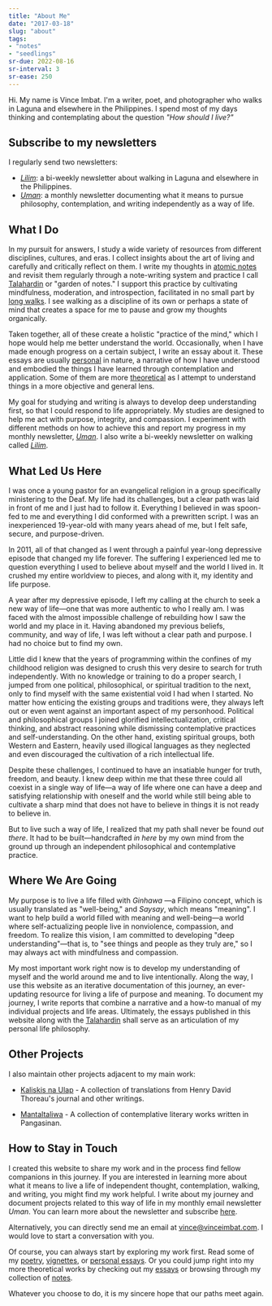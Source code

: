 ```yaml
---
title: "About Me"
date: "2017-03-18"
slug: "about"
tags:
- "notes"
- "seedlings"
sr-due: 2022-08-16
sr-interval: 3
sr-ease: 250
---
```


Hi. My name is Vince Imbat. I'm a writer, poet, and photographer who walks in Laguna and elsewhere in the Philippines. I spend most of my days thinking and contemplating about the question _"How should I live?"_

## Subscribe to my newsletters

I regularly send two newsletters:

- _[Lilim](/tags/lilim)_: a bi-weekly newsletter about walking in Laguna and elsewhere in the Philippines.
- _[Uman](/tags/uman)_: a monthly newsletter documenting what it means to pursue philosophy, contemplation, and writing independently as a way of life.

## What I Do

In my pursuit for answers, I study a wide variety of resources from different disciplines, cultures, and eras. I collect insights about the art of living and carefully and critically reflect on them. I write my thoughts in [atomic notes](https://notes.vinceimbat.com) and revisit them regularly through a note-writing system and practice I call [Talahardin](ttps://notes.vinceimbat.com) or "garden of notes." I support this practice by cultivating mindfulness, moderation, and introspection, facilitated in no small part by [long walks](/tags/walk-narratives). I see walking as a discipline of its own or perhaps a state of mind that creates a space for me to pause and grow my thoughts organically.

Taken together, all of these create a holistic "practice of the mind," which I hope would help me better understand the world. Occasionally, when I have made enough progress on a certain subject, I write an essay about it. These essays are usually [personal](/categories/personal-essays) in nature, a narrative of how I have understood and embodied the things I have learned through contemplation and application. Some of them are more [theoretical](/categories/essays) as I attempt to understand things in a more objective and general lens.

My goal for studying and writing is always to develop deep understanding first, so that I could respond to life appropriately. My studies are designed to help me act with purpose, integrity, and compassion. I experiment with different methods on how to achieve this and report my progress in my monthly newsletter, _[Uman](/tags/uman)_. I also write a bi-weekly newsletter on walking called _[Lilim](/tags/lilim)_.

## What Led Us Here

I was once a young pastor for an evangelical religion in a group specifically ministering to the Deaf. My life had its challenges, but a clear path was laid in front of me and I just had to follow it. Everything I believed in was spoon-fed to me and everything I did conformed with a prewritten script. I was an inexperienced 19-year-old with many years ahead of me, but I felt safe, secure, and purpose-driven.

In 2011, all of that changed as I went through a painful year-long depressive episode that changed my life forever. The suffering I experienced led me to question everything I used to believe about myself and the world I lived in. It crushed my entire worldview to pieces, and along with it, my identity and life purpose.

A year after my depressive episode, I left my calling at the church to seek a new way of life—one that was more authentic to who I really am. I was faced with the almost impossible challenge of rebuilding how I saw the world and my place in it. Having abandoned my previous beliefs, community, and way of life, I was left without a clear path and purpose. I had no choice but to find my own.

Little did I knew that the years of programming within the confines of my childhood religion was designed to crush this very desire to search for truth independently. With no knowledge or training to do a proper search, I jumped from one political, philosophical, or spiritual tradition to the next, only to find myself with the same existential void I had when I started. No matter how enticing the existing groups and traditions were, they always left out or even went against an important aspect of my personhood. Political and philosophical groups I joined glorified intellectualization, critical thinking, and abstract reasoning while dismissing contemplative practices and self-understanding. On the other hand, existing spiritual groups, both Western and Eastern, heavily used illogical languages as they neglected and even discouraged the cultivation of a rich intellectual life.

Despite these challenges, I continued to have an insatiable hunger for truth, freedom, and beauty. I knew deep within me that these three could all coexist in a single way of life—a way of life where one can have a deep and satisfying relationship with oneself and the world while still being able to cultivate a sharp mind that does not have to believe in things it is not ready to believe in.

But to live such a way of life, I realized that my path shall never be found _out there_. It had to be built—handcrafted _in here_ by my own mind from the ground up through an independent philosophical and contemplative practice.

## Where We Are Going

My purpose is to live a life filled with _Ginhawa_ —a Filipino concept, which is usually translated as "well-being," and _Saysay_, which means "meaning". I want to help build a world filled with meaning and well-being—a world where self-actualizing people live in nonviolence, compassion, and freedom. To realize this vision, I am committed to developing "deep understanding"—that is, to "see things and people as they truly are," so I may always act with mindfulness and compassion.

My most important work right now is to develop my understanding of myself and the world around me and to live intentionally. Along the way, I use this website as an iterative documentation of this journey, an ever-updating resource for living a life of purpose and meaning. To document my journey, I write reports that combine a narrative and a how-to manual of my individual projects and life areas. Ultimately, the essays published in this website along with the [Talahardin](https://notes.vinceimbat.com) shall serve as an articulation of my personal life philosophy.

## Other Projects

I also maintain other projects adjacent to my main work:

- [Kaliskis na Ulap](https://kaliskisnaulap.com/) - A collection of translations from Henry David Thoreau's journal and other writings.

- [Mantaltaliwa](https://mantaltaliwa.substack.com/) - A collection of contemplative literary works written in Pangasinan.

## How to Stay in Touch

I created this website to share my work and in the process find fellow companions in this journey. If you are interested in learning more about what it means to live a life of independent thought, contemplation, walking, and writing, you might find my work helpful. I write about my journey and document projects related to this way of life in my monthly email newsletter _Uman_. You can learn more about the newsletter and subscribe [here](newsletter.md).

Alternatively, you can directly send me an email at [vince@vinceimbat.com](mailto:vince@vinceimbat.com). I would love to start a conversation with you.

Of course, you can always start by exploring my work first. Read some of my [poetry](/categories/poetry), [vignettes](/categories/vignettes), or [personal essays](/categories/personal-essays). Or you could jump right into my more theoretical works by checking out my [essays](/categories/essays) or browsing through my collection of [notes](https://notes.vinceimbat.com).

Whatever you choose to do, it is my sincere hope that our paths meet again.

